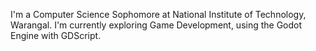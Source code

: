 

I'm a Computer Science Sophomore at National Institute of Technology, Warangal. I'm currently exploring Game Development, using the Godot Engine with GDScript.
